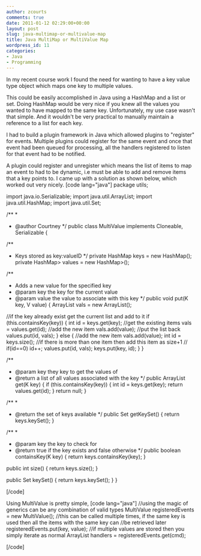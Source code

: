 ```yaml
---
author: zcourts
comments: true
date: 2011-01-12 02:29:00+00:00
layout: post
slug: java-multimap-or-multivalue-map
title: Java MultiMap or MultiValue Map
wordpress_id: 11
categories:
- Java
- Programming
---
```


In my recent course work I found the need for wanting to have a key value type object which maps one key to multiple values.

This could be easily accomplished in Java using a HashMap and a list or set. Doing HashMap would be very nice if you knew all the values you wanted to have mapped to the same key. Unfortunately, my use case wasn't that simple. And it wouldn't be very practical to manually maintain a reference to a list for each key.

I had to build a plugin framework in Java which allowed plugins to "register" for events. Multiple plugins could register for the same event and once that event had been queued for processing, all the handlers registered to listen for that event had to be notified.

A plugin could register and unregister which means the list of items to map an event to had to be dynamic, i.e must be able to add and remove items that a key points to. I came up with a solution as shown below, which worked out very nicely.
[code lang="java"]
package utils;

import java.io.Serializable;
import java.util.ArrayList;
import java.util.HashMap;
import java.util.Set;

/**
*
* @author Courtney
*/
public class MultiValue implements Cloneable, Serializable {


/**
* Keys stored as key:valueID
*/
private HashMap keys = new HashMap();
private HashMap> values = new HashMap>();


/**
* Adds a new value for the specified key
* @param key the key for the current value
* @param value the value to associate with this key
*/
public void put(K key, V value) {
ArrayList vals = new ArrayList();

//if the key already exist get the current list and add to it
if (this.containsKey(key)) {
int id = keys.get(key);
//get the existing items
vals = values.get(id);
//add the new item
vals.add(value);
//put the list back
values.put(id, vals);
} else {
//add the new item
vals.add(value);
int id = keys.size();
//if there is more than one item then add this item as size+1
// if(id==0)
id++;
values.put(id, vals);
keys.put(key, id);
}
}

/**
* @param key they key to get the values of
* @return a list of all values associated with the key
*/
public ArrayList get(K key) {
if (this.containsKey(key)) {
int id = keys.get(key);
return values.get(id);
}
return null;
}

/**
*
* @return the set of keys available
*/
public Set getKeySet() {
return keys.keySet();
}

/**
*
* @param key the key to check for
* @return true if the key exists and false otherwise
*/
public boolean containsKey(K key) {
return keys.containsKey(key);
}

public int size() {
return keys.size();
}

public Set keySet() {
return keys.keySet();
}
}

[/code]



Using MultiValue is pretty simple,
[code lang="java"]
//using the magic of generics can be any combination of valid types
MultiValue registeredEvents = new MultiValue();
//this can be called multiple times, if the same key is used then all the items with the same key can
//be retrieved later
registeredEvents.put(key, value);
//if multiple values are stored then you simply iterate as normal
ArrayList handlers = registeredEvents.get(cmd);

[/code]
